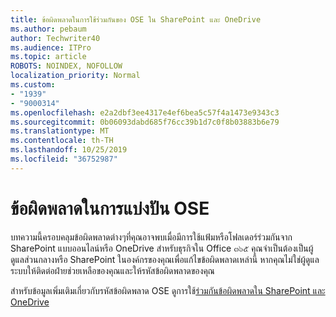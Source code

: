 ```yaml
---
title: ข้อผิดพลาดในการใช้ร่วมกันของ OSE ใน SharePoint และ OneDrive
ms.author: pebaum
author: Techwriter40
ms.audience: ITPro
ms.topic: article
ROBOTS: NOINDEX, NOFOLLOW
localization_priority: Normal
ms.custom:
- "1939"
- "9000314"
ms.openlocfilehash: e2a2dbf3ee4317e4ef6bea5c57f4a1473e9343c3
ms.sourcegitcommit: 0b06093dabd685f76cc39b1d7c0f8b03883b6e79
ms.translationtype: MT
ms.contentlocale: th-TH
ms.lasthandoff: 10/25/2019
ms.locfileid: "36752987"
---
```

# <a name="ose-sharing-errors"></a>ข้อผิดพลาดในการแบ่งปัน OSE

บทความนี้ครอบคลุมข้อผิดพลาดต่างๆที่คุณอาจพบเมื่อมีการใช้แฟ้มหรือโฟลเดอร์ร่วมกันจาก SharePoint แบบออนไลน์หรือ OneDrive สำหรับธุรกิจใน Office ๓๖๕ คุณจำเป็นต้องเป็นผู้ดูแลส่วนกลางหรือ SharePoint ในองค์กรของคุณเพื่อแก้ไขข้อผิดพลาดเหล่านี้ หากคุณไม่ใช่ผู้ดูแลระบบให้ติดต่อฝ่ายช่วยเหลือของคุณและให้รหัสข้อผิดพลาดของคุณ

สำหรับข้อมูลเพิ่มเติมเกี่ยวกับรหัสข้อผิดพลาด OSE ดูการใช้[ร่วมกันข้อผิดพลาดใน SharePoint และ OneDrive](https://docs.microsoft.com/sharepoint/sharepoint-onedrive-error-message)
